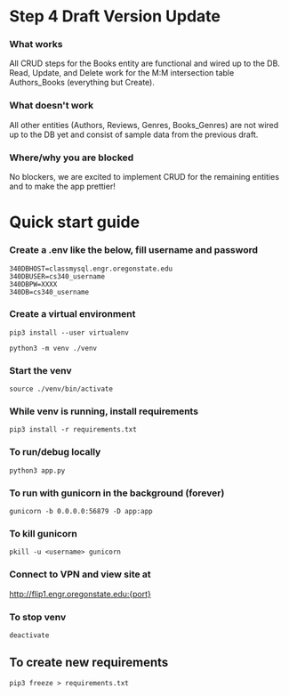 # Step 4 Draft Version Update

### What works
All CRUD steps for the Books entity are functional and wired up to the DB. Read, Update, and Delete
work for the M:M intersection table Authors_Books (everything but Create). 

### What doesn't work
All other entities (Authors, Reviews, Genres, Books_Genres) are not wired up to the DB yet and
consist of sample data from the previous draft.

### Where/why you are blocked
No blockers, we are excited to implement CRUD for the remaining entities and to make the app prettier!

# Quick start guide

### Create a .env like the below, fill username and password
```
340DBHOST=classmysql.engr.oregonstate.edu
340DBUSER=cs340_username
340DBPW=XXXX
340DB=cs340_username
```

### Create a virtual environment

`pip3 install --user virtualenv`

`python3 -m venv ./venv`

### Start the venv
`source ./venv/bin/activate`

### While venv is running, install requirements
`pip3 install -r requirements.txt`

### To run/debug locally
`python3 app.py`

### To run with gunicorn in the background (forever)
`gunicorn -b 0.0.0.0:56879 -D app:app`

### To kill gunicorn
`pkill -u <username> gunicorn`

### Connect to VPN and view site at 
http://flip1.engr.oregonstate.edu:{port}

### To stop venv
`deactivate`

## To create new requirements
`pip3 freeze > requirements.txt`